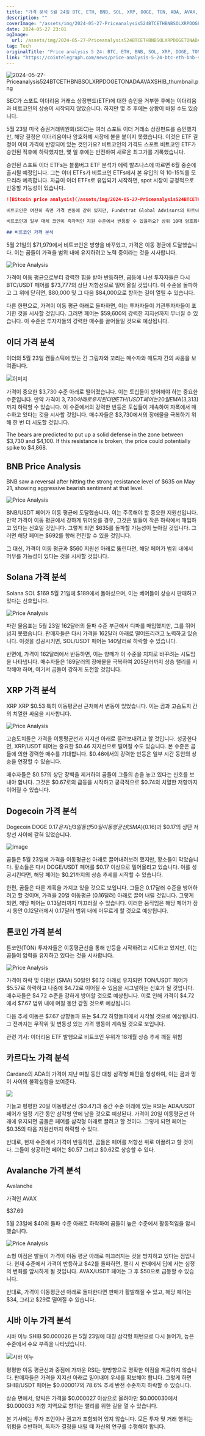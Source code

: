 ```yaml
---
title: "가격 분석 5월 24일 BTC, ETH, BNB, SOL, XRP, DOGE, TON, ADA, AVAX, SHIB"
description: ""
coverImage: "/assets/img/2024-05-27-Priceanalysis524BTCETHBNBSOLXRPDOGETONADAAVAXSHIB_thumbnail.png"
date: 2024-05-27 23:01
ogImage: 
  url: /assets/img/2024-05-27-Priceanalysis524BTCETHBNBSOLXRPDOGETONADAAVAXSHIB_thumbnail.png
tag: Tech
originalTitle: "Price analysis 5 24: BTC, ETH, BNB, SOL, XRP, DOGE, TON, ADA, AVAX, SHIB"
link: "https://cointelegraph.com/news/price-analysis-5-24-btc-eth-bnb-sol-xrp-doge-ton-ada-avax-shib"
---
```



![2024-05-27-Priceanalysis524BTCETHBNBSOLXRPDOGETONADAAVAXSHIB_thumbnail.png](/assets/img/2024-05-27-Priceanalysis524BTCETHBNBSOLXRPDOGETONADAAVAXSHIB_thumbnail.png)

SEC가 스포트 이더리움 거래소 상장펀드(ETF)에 대한 승인을 거부한 후에는 이더리움과 비트코인의 상승이 시작되지 않았습니다. 하지만 몇 주 후에는 상황이 바뀔 수도 있습니다.

5월 23일 미국 증권거래위원회(SEC)는 여러 스포트 이더 거래소 상장펀드를 승인했지만, 해당 결정은 이더리움이나 암호화폐 시장에 불을 붙이지 못했습니다. 이것은 ETF 결정이 이미 가격에 반영되어 있는 것인가요? 비트코인의 가격도 스포트 비트코인 ETF가 승인된 직후에 하락했지만, 몇 일 후에는 반전하여 새로운 최고가를 기록했습니다.

승인된 스포트 이더 ETFs는 블룸버그 ETF 분석가 에릭 발츠나스에 따르면 6월 중순에 출시될 예정입니다. 그는 이더 ETFs가 비트코인 ETFs에서 본 유입의 약 10-15%를 모으리라 예측합니다. 자금이 이더 ETFs로 유입되기 시작하면, spot 시장이 긍정적으로 반응할 가능성이 있습니다.

<div class="content-ad"></div>

```markdown
![Bitcoin price analysis](/assets/img/2024-05-27-Priceanalysis524BTCETHBNBSOLXRPDOGETONADAAVAXSHIB_0.png)

비트코인은 여전히 측면 가격 변동에 갇혀 있지만, Fundstrat Global Advisors의 파트너이자 연구 책임자인 톰 리는 매우 낙관적인 입장을 유지하고 있습니다. CNBC와의 인터뷰에서 리는 올해 말까지의 비트코인 기본 케이스가 $150,000이라고 말했습니다.

비트코인과 일부 대체 코인이 즉각적인 지원 수준에서 반등할 수 있을까요? 상위 10대 암호화폐의 차트를 분석해 보겠습니다.

## 비트코인 가격 분석
```

<div class="content-ad"></div>

5월 21일의 $71,979에서 비트코인은 방향을 바꾸었고, 가격은 이동 평균에 도달했습니다. 이는 곰들이 가격을 범위 내에 유지하려고 노력 중이라는 것을 시사합니다.

![Price Analysis](/assets/img/2024-05-27-Priceanalysis524BTCETHBNBSOLXRPDOGETONADAAVAXSHIB_1.png)

가격이 이동 평균으로부터 강력한 힘을 받아 반등하면, 급등에 나선 투자자들은 다시 BTC/USDT 페어를 $73,777의 상단 저항선으로 밀어 올릴 것입니다. 이 수준을 돌파하고 그 위에 닫히면, $80,000 및 그 다음 $84,000으로 향하는 길이 열릴 수 있습니다.

다른 한편으로, 가격이 이동 평균 아래로 돌파하면, 이는 투자자들이 기관투자자들이 포기한 것을 시사할 것입니다. 그러면 페어는 $59,600의 강력한 지지선까지 무너질 수 있습니다. 이 수준은 투자자들의 강력한 매수를 끌어들일 것으로 예상됩니다.

<div class="content-ad"></div>

## 이더 가격 분석

이더의 5월 23일 캔들스틱에 있는 긴 그림자와 꼬리는 매수자와 매도자 간의 싸움을 보여줍니다.

![이미지](/assets/img/2024-05-27-Priceanalysis524BTCETHBNBSOLXRPDOGETONADAAVAXSHIB_2.png)

가격이 중요한 $3,730 수준 아래로 떨어졌습니다. 이는 토십들이 방어해야 하는 중요한 수준입니다. 만약 가격이 $3,730 아래로 유지된다면 ETH/USDT 페어는 20일 EMA($3,313)까지 하락할 수 있습니다. 이 수준에서의 강력한 반등은 토십들이 계속하여 자폭에서 매수하고 있다는 것을 시사할 것입니다. 매수자들은 $3,730에서의 장애물을 극복하기 위해 한 번 더 시도할 것입니다.

<div class="content-ad"></div>

The bears are predicted to put up a solid defense in the zone between $3,730 and $4,100. If this resistance is broken, the price could potentially spike to $4,868.

## BNB Price Analysis

BNB saw a reversal after hitting the strong resistance level of $635 on May 21, showing aggressive bearish sentiment at that level.

![Price Analysis](/assets/img/2024-05-27-Priceanalysis524BTCETHBNBSOLXRPDOGETONADAAVAXSHIB_3.png)

<div class="content-ad"></div>

BNB/USDT 페어가 이동 평균에 도달했습니다. 이는 주목해야 할 중요한 지원선입니다. 만약 가격이 이동 평균에서 강하게 튀어오를 경우, 그것은 벌들이 작은 하락에서 매입하고 있다는 신호일 것입니다. 그렇게 되면 $635를 돌파할 가능성이 높아질 것입니다. 그러면 해당 페어는 $692를 향해 전진할 수 있을 것입니다.

그 대신, 가격이 이동 평균과 $560 지원선 아래로 뚫린다면, 해당 페어가 범위 내에서 머무를 가능성이 있다는 것을 시사할 것입니다.

## Solana 가격 분석

Solana
SOL
$169
5월 21일에 $189에서 돌아섰으며, 이는 베어들이 상승시 판매하고 있다는 신호입니다.

<div class="content-ad"></div>

![Price Analysis](/assets/img/2024-05-27-Priceanalysis524BTCETHBNBSOLXRPDOGETONADAAVAXSHIB_4.png)

파란 물음표는 5월 23일 162달러의 돌파 수준 부근에서 디파를 매입했지만, 그를 뛰어넘지 못했습니다. 판매자들은 다시 가격을 162달러 아래로 떨어뜨리려고 노력하고 있습니다. 이것을 성공시키면, SOL/USDT 페어는 140달러로 하락할 수 있습니다.

반면에, 가격이 162달러에서 반등하면, 이는 양떼가 이 수준을 지지로 바꾸려는 시도임을 나타냅니다. 매수자들은 189달러의 장애물을 극복하여 205달러까지 상승 랠리를 시작해야 하며, 여기서 곰들이 강하게 도전할 것입니다.

## XRP 가격 분석

<div class="content-ad"></div>

XRP
XRP
$0.53
특히 이동평균선 근처에서 변동이 있었습니다. 이는 곰과 고슴도치 간의 치열한 싸움을 시사합니다.

![Price Analysis](/assets/img/2024-05-27-Priceanalysis524BTCETHBNBSOLXRPDOGETONADAAVAXSHIB_5.png)

고슴도치들은 가격을 이동평균선과 지지선 아래로 끌려보내려고 할 것입니다. 성공한다면, XRP/USDT 페어는 중요한 $0.46 지지선으로 떨어질 수도 있습니다. 본 수준은 곰들에 의한 강력한 매수를 기대합니다. $0.46에서의 강력한 반등은 일부 시간 동안의 상승을 연장할 수 있습니다.

매수자들은 $0.57의 상단 장벽을 제거하여 곰들이 그들의 손을 놓고 있다는 신호를 보내야 합니다. 그것은 $0.67로의 급등을 시작하고 궁극적으로 $0.74의 치열한 저항까지 이어질 수 있습니다.

<div class="content-ad"></div>

## Dogecoin 가격 분석

Dogecoin
DOGE
$0.17
은 지난 3일 동안 50일 이동평균선(SMA) ($0.16)과 $0.17의 상단 저항선 사이에 갇혀 있었습니다.

![image](/assets/img/2024-05-27-Priceanalysis524BTCETHBNBSOLXRPDOGETONADAAVAXSHIB_6.png)

곰들은 5월 23일에 가격을 이동평균선 아래로 끌어내려보려 했지만, 황소들이 막았습니다. 황소들은 다시 DOGE/USDT 페어를 $0.17 이상으로 밀어올리고 있습니다. 이를 성공시킨다면, 해당 페어는 $0.21까지의 상승 추세를 시작할 수 있습니다.

<div class="content-ad"></div>

한편, 곰들은 다른 계획을 가지고 있을 것으로 보입니다. 그들은 0.17달러 수준을 방어하려고 할 것이며, 가격을 20일 이동평균 (0.16달러) 아래로 끌어 내릴 것입니다. 그렇게 되면, 해당 페어는 0.13달러까지 미끄러질 수 있습니다. 이러한 움직임은 해당 페어가 잠시 동안 0.12달러에서 0.17달러 범위 내에 머무르게 할 것으로 예상됩니다.

## 톤코인 가격 분석

톤코인(TON) 투자자들은 이동평균선을 통해 반등을 시작하려고 시도하고 있지만, 이는 곰들이 압력을 유지하고 있다는 것을 시사합니다.

![Price Analysis](/assets/img/2024-05-27-Priceanalysis524BTCETHBNBSOLXRPDOGETONADAAVAXSHIB_7.png)

<div class="content-ad"></div>

가격이 하락 및 이평선 (SMA) 50일인 $6.12 아래로 유지되면 TON/USDT 페어가 $5.57로 하락하고 나중에 $4.72로 이어질 수 있음을 시그널하는 신호가 될 것입니다. 매수자들은 $4.72 수준을 강하게 방어할 것으로 예상됩니다. 이로 인해 가격이 $4.72에서 $7.67 범위 내에 며칠 동안 갇힐 것으로 예상됩니다.

다음 추세 이동은 $7.67 상향돌파 또는 $4.72 하향돌파에서 시작될 것으로 예상됩니다. 그 전까지는 무작위 및 변동성 있는 가격 행동이 계속될 것으로 보입니다.

관련 기사: 이더리움 ETF 발행으로 비트코인 우위가 18개월 상승 추세 깨질 위험

## 카르다노 가격 분석

<div class="content-ad"></div>

Cardano의 ADA의 가격이 지난 며칠 동안 대칭 삼각형 패턴을 형성하여, 이는 곰과 멍이 사이의 불확실함을 보여준다.

![](https://www.yourwebsite.com/assets/img/2024-05-27-Priceanalysis524BTCETHBNBSOLXRPDOGETONADAAVAXSHIB_8.png)

가늘고 평평한 20일 이동평균선 ($0.47)과 중간 수준 아래에 있는 RSI는 ADA/USDT 페어가 일정 기간 동안 삼각형 안에 남을 것으로 예상된다. 가격이 20일 이동평균선 아래에 유지되면 곰들은 페어를 삼각형 아래로 끌려고 할 것이다. 그렇게 되면 페어는 $0.35의 다음 지원선까지 하락할 수 있다.

반대로, 현재 수준에서 가격이 반등하면, 곰들은 페어를 저항선 위로 이끌려고 할 것이다. 그들이 성공하면 페어는 $0.57 그리고 $0.62로 상승할 수 있다.

<div class="content-ad"></div>

## Avalanche 가격 분석

Avalanche

가격인 AVAX

$37.69

5월 23일에 $40의 돌파 수준 아래로 하락하여 곰들이 높은 수준에서 활동적임을 암시했습니다.

![Price Analysis](/assets/img/2024-05-27-Priceanalysis524BTCETHBNBSOLXRPDOGETONADAAVAXSHIB_9.png)

소형 이점은 발들이 가격이 이동 평균 아래로 미끄러지는 것을 방지하고 있다는 점입니다. 현재 수준에서 가격이 반등하고 $42를 돌파하면, 랠리 시 판매에서 딥에 사는 심정의 변화를 암시하게 될 것입니다. AVAX/USDT 페어는 그 후 $50으로 급등할 수 있습니다.

<div class="content-ad"></div>

반대로, 가격이 이동평균선 아래로 돌파한다면 판매가 활발해질 수 있고, 해당 페어는 $34, 그리고 $29로 떨어질 수 있습니다.

## 시바 이누 가격 분석

시바 이누
SHIB
$0.000026
은 5월 23일에 대칭 삼각형 패턴으로 다시 들어가, 높은 수준에서 수요 부족을 나타냈습니다.

![시바 이누](/assets/img/2024-05-27-Priceanalysis524BTCETHBNBSOLXRPDOGETONADAAVAXSHIB_10.png)

<div class="content-ad"></div>

평평한 이동 평균선과 중점에 가까운 RSI는 양방향으로 명확한 이점을 제공하지 않습니다. 판매자들은 가격을 지지선 아래로 밀어내어 우세를 확보해야 합니다. 그렇게 하면 SHIB/USDT 페어는 $0.000017의 78.6% 추세 반전 수준까지 하락할 수 있습니다.

상승 면에서, 양빅은 가격을 $0.000027 이상으로 올려야만 $0.000030에서 $0.000033 저항 지역으로 향하는 랠리를 위한 길을 열 수 있습니다.

본 기사에는 투자 조언이나 권고가 포함되어 있지 않습니다. 모든 투자 및 거래 행위는 위험을 수반하며, 독자가 결정을 내릴 때 자신의 연구를 수행해야 합니다.